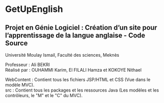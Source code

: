 # GetUpEnglish
Projet en Génie Logiciel : Création d’un site pour l’apprentissage de la langue anglaise - Code Source
---------------
Université Moulay Ismail, Faculté des sciences, Meknès

Professeur : Ali BEKRI  
Réalisé par : OUHAMMI Karim, El FILALI Hamza et KOKOYE Nithael

WebContent : Contient tous les fichiers JSP/HTML et CSS (Vue dans le modèle MVC).  
src : Contient tous les packages et  les ressources Java (Les modèles et les contrôleurs, le "M" et le "C" du MVC).
